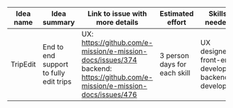 | Idea name | Idea summary | Link to issue with more details | Estimated effort | Skills needed |
|-----------|--------------|---------------------------------|------------------|---------------|
| TripEdit  | End to end support to fully edit trips | UX: https://github.com/e-mission/e-mission-docs/issues/374 backend: https://github.com/e-mission/e-mission-docs/issues/476 | 3 person days for each skill | UX designer, front-end developer, backend developer |
  
